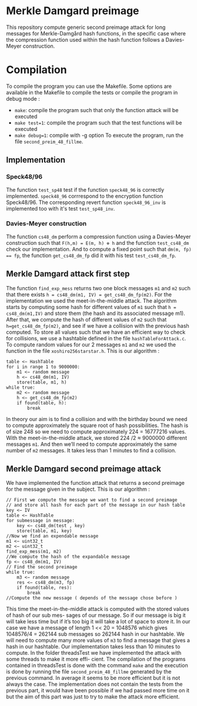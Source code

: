 # Merkle Damgard preimage
This repository compute generic second preimage attack for long messages
for Merkle-Damgård hash functions, in the specific case where the compression function
used within the hash function follows a Davies-Meyer construction.
# Compilation
To compile the program you can use the Makefile. Some options are available in the Makefile to
compile the tests or compile the program in debug mode :
- `make`: compile the program such that only the function attack will be executed
- `make test=1`: compile the program such that the test functions will be executed
- `make debug=1`: compile with -g option
To execute the program, run the file `second_preim_48_fillme`.
## Implementation
### Speck48/96
The function `test_sp48` test if the function `speck48_96` is correctly implemented. `speck48_96` corrrespond to the encryption function Speck48/96. The corresponding revert function `speck48_96_inv` is implemented too with it's test `test_sp48_inv`.

### Davies-Meyer construction
The function `cs48_dm` perform a compression function using a Davies-Meyer construction such that `F(h,m) = E(m, h) ⊕ h` and the function `test_cs48_dm` 
check our implementation. And to compute a fixed point such that `dm(m, fp) == fp`, the function `get_cs48_dm_fp` did it with his test `test_cs48_dm_fp`.

## Merkle Damgard attack first step
The function `find_exp_mess` returns two one block messages `m1` and `m2`
such that there exists `h = cs48_dm(m1, IV) = get_cs48_dm_fp(m2)`. For the implementation we used
the meet-in-the-middle attack.
The algorithm starts by computing some hash for different values of `m1` such that `h = cs48_dm(m1,IV)` and store them (the hash and its associated message m1). After that, we compute the hash of
different values of `m2` such that `h=get_cs48_dm_fp(m2)`, and see if we have a collision with the previous
hash computed.
To store all values such that we have an efficient way to check for collisions, we use a hashtable defined
in the file `hashTableForAttack.c`.
To compute random values for our 2 messages `m1` and `m2` we used the function in the file `xoshiro256starstar.h`.
This is our algorithm :
```
table <− HashTable
for i in range 1 to 9000000:
    m1 <− random message
    h <− cs48_dm(m1, IV)
    store(table, m1, h)
while true:
    m2 <− random message
    h <− get_cs48_dm_fp(m2)
    if found(table, h):
        break
```
In theory our aim is to find a collision and with the birthday bound we need to compute approximately
the square root of hash possibilities.
The hash is of size 248 so we need to compute approximately 224 = 16777216 values. With the meet-in-the-middle attack, we stored 224 /2 ≈ 9000000 different messages `m1`.
And then we’ll need to compute approximately the same number of `m2` messages.
It takes less than 1 minutes to find a collision.
## Merkle Damgard second preimage attack
We have implemented the function attack that returns a second preimage for the message given in the
subject.
This is our algorithm :
```
// First we compute the message we want to find a second preimage
// and store all hash for each part of the message in our hash table
key <− IV
table <− HashTable
for submessage in message:
    key <− cs48_dm(test , key)
    store(table, m1, key)
//Now we find an expendable message
m1 <− uint32_t
m2 <− uint32_t
find_exp_mess(m1, m2)
//We compute the hash of the expandable message
fp <− cs48_dm(m1, IV)
// Find the second preimage
while true:
    m3 <− random message
    res <− cs48_dm(m3, fp)
    if found(table, res):
        break
//Compute the new message ( depends of the message chose before )
```
This time the meet-in-the-middle attack is computed with the stored values of hash of our sub mes-
sages of our message. So if our message is big it will take less time but if it’s too big it will take a lot
of space to store it.
In our case we have a message of length 1 << 20 = 1048576 which gives 1048576/4 = 262144 sub
messages so 262144 hash in our hashtable.
We will need to compute many more values of `m3` to find a message that gives a hash in our hashtable.
Our implementation takes less than 10 minutes to compute.
In the folder threadsTest we have implemented the attack with some threads to make it more effi-
cient. The compilation of the programs contained in threadsTest is done with the command `make` and
the execution is done by running the file `second_preim_48_fillme` generated by the previous command.
In average it seems to be more efficient but it is not always the case.
The implementation does not contain the tests from the previous part, it would have been possible
if we had passed more time on it but the aim of this part was just to try to make the attack more
efficient.